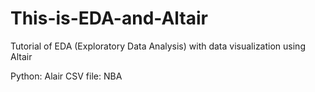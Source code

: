 # This-is-EDA-and-Altair

Tutorial of EDA (Exploratory Data Analysis) with data visualization using Altair

Python: Alair
CSV file: NBA
